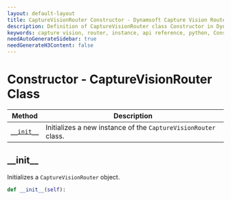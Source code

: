 ```yaml
---
layout: default-layout
title: CaptureVisionRouter Constructor - Dynamsoft Capture Vision Router Module Python Edition API Reference
description: Definition of CaptureVisionRouter class Constructor in Dynamsoft Capture Vision Router Module Python Edition.
keywords: capture vision, router, instance, api reference, python, Constructor, Destructor
needAutoGenerateSidebar: true
needGenerateH3Content: false
---
```


# Constructor - CaptureVisionRouter Class

| Method                                             | Description                                           |
| -------------------------------------------------- | ----------------------------------------------------- |
| [`__init__`](#__init__) | Initializes a new instance of the `CaptureVisionRouter` class. |

## \_\_init\_\_

Initializes a `CaptureVisionRouter` object.

```python
def __init__(self):
```

